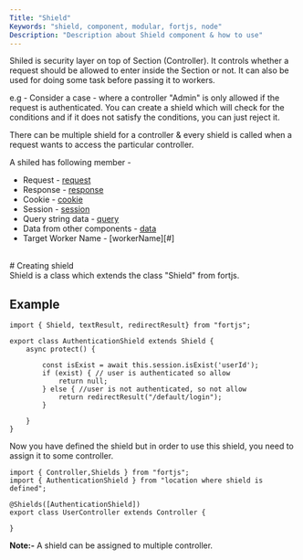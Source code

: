 ```yaml
---
Title: "Shield"
Keywords: "shield, component, modular, fortjs, node"
Description: "Description about Shield component & how to use"
---
```


Shiled is security layer on top of Section (Controller). It controls whether a request should be allowed to enter inside the Section or not. It can also be used for doing some task before passing it to workers.

e.g - Consider a case - where a controller "Admin" is only allowed if the request is authenticated. You can create a shield which will check for the conditions and if it does not satisfy the conditions, you can just reject it.

There can be multiple shield for a controller & every shield is called when a request wants to access the particular controller.

A shiled has following member - 

* Request - [request](/tutorial/http-request)
* Response - [response](/tutorial/http-response)
* Cookie - [cookie](/tutorial/cookie)
* Session - [session](/tutorial/session)
* Query string data - [query](/tutorial/query)
* Data from other components - [data](/tutorial/data)
* Target Worker Name - [workerName][#]

<br>
# Creating shield

<br>
Shield is a class which extends the class "Shield" from fortjs.


## Example

```
import { Shield, textResult, redirectResult} from "fortjs";

export class AuthenticationShield extends Shield {
    async protect() {
         
        const isExist = await this.session.isExist('userId');
        if (exist) { // user is authenticated so allow
            return null;
        } else { //user is not authenticated, so not allow
            return redirectResult("/default/login");
        }

    }
}
```

Now you have defined the shield but in order to use this shield, you need to assign it to some controller.

```
import { Controller,Shields } from "fortjs";
import { AuthenticationShield } from "location where shield is defined";

@Shields([AuthenticationShield]) 
export class UserController extends Controller {

}
```

**Note:-** A shield can be assigned to multiple controller.